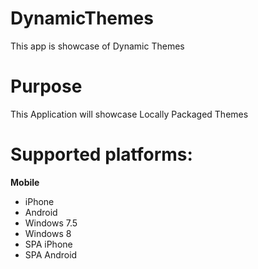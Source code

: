 DynamicThemes
=============

This app is showcase of Dynamic Themes


# Purpose
This Application will showcase Locally Packaged Themes

# Supported platforms:
**Mobile**
 * iPhone
 * Android
 * Windows 7.5
 * Windows 8
 * SPA iPhone
 * SPA Android
